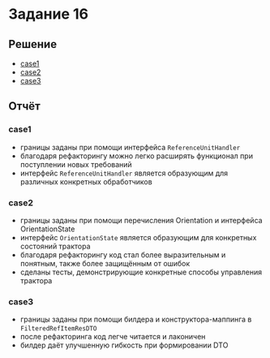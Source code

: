 # Задание 16

## Решение

- [case1](case1)
- [case2](case2)
- [case3](case3)

## Отчёт

### case1

- границы заданы при помощи интерфейса `ReferenceUnitHandler`
- благодаря рефакторингу можно легко расширять функционал при поступлении новых требований
- интерфейс `ReferenceUnitHandler` является образующим для различных конкретных обработчиков

### case2

- границы заданы при помощи перечисления Orientation и интерфейса OrientationState
- интерфейс `OrientationState` является образующим для конкретных состояний трактора
- благодаря рефакторингу код стал более выразительным и понятным, также более защищённым от ошибок
- сделаны тесты, демонстрирующие конкретные способы управления трактора

### case3

- границы заданы при помощи билдера и конструктора-маппинга в `FilteredRefItemResDTO`
- после рефакторинга код легче читается и лаконичен
- билдер даёт улучшенную гибкость при формировании DTO
